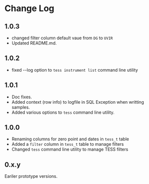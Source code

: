 # Change Log

## 1.0.3

* changed filter column default vaue from `DG` to `UVIR`
* Updated README.md.

## 1.0.2

* fixed --log option to `tess instrument list` command line utility

## 1.0.1

* Doc fixes.
* Added context (row info) to logfile in SQL Exception when writting samples.
* Added various options to `tess` command line utility.

## 1.0.0

* Renaming columns for zero point and dates in `tess_t` table
* Added a `filter` column in `tess_t` table to manage filters
* Changed `tess` command line utility to manage TESS filters

## 0.x.y

Eariler prototype versions.

